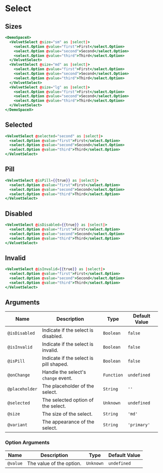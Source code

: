 # Select

## Sizes

```hbs preview-template
<DemoSpaceX>
  <VelvetSelect @size="sm" as |select|>
    <select.Option @value="first">First</select.Option>
    <select.Option @value="second">Second</select.Option>
    <select.Option @value="third">Third</select.Option>
  </VelvetSelect>
  <VelvetSelect @size="md" as |select|>
    <select.Option @value="first">First</select.Option>
    <select.Option @value="second">Second</select.Option>
    <select.Option @value="third">Third</select.Option>
  </VelvetSelect>
  <VelvetSelect @size="lg" as |select|>
    <select.Option @value="first">First</select.Option>
    <select.Option @value="second">Second</select.Option>
    <select.Option @value="third">Third</select.Option>
  </VelvetSelect>
</DemoSpaceX>
```

## Selected

```hbs preview-template
<VelvetSelect @selected="second" as |select|>
  <select.Option @value="first">First</select.Option>
  <select.Option @value="second">Second</select.Option>
  <select.Option @value="third">Third</select.Option>
</VelvetSelect>
```

## Pill

```hbs preview-template
<VelvetSelect @isPill={{true}} as |select|>
  <select.Option @value="first">First</select.Option>
  <select.Option @value="second">Second</select.Option>
  <select.Option @value="third">Third</select.Option>
</VelvetSelect>
```

## Disabled

```hbs preview-template
<VelvetSelect @isDisabled={{true}} as |select|>
  <select.Option @value="first">First</select.Option>
  <select.Option @value="second">Second</select.Option>
  <select.Option @value="third">Third</select.Option>
</VelvetSelect>
```

## Invalid

```hbs preview-template
<VelvetSelect @isInvalid={{true}} as |select|>
  <select.Option @value="first">First</select.Option>
  <select.Option @value="second">Second</select.Option>
  <select.Option @value="third">Third</select.Option>
</VelvetSelect>
```

## Arguments

| Name           | Description                            | Type       | Default Value |
| -------------- | -------------------------------------- | ---------- | ------------- |
| `@isDisabled`  | Indicate if the select is disabled.    | `Boolean`  | `false`       |
| `@isInvalid`   | Indicate if the select is invalid.     | `Boolean`  | `false`       |
| `@isPill`      | Indicate if the select is pill shaped. | `Boolean`  | `false`       |
| `@onChange`    | Handle the select's `change` event.    | `Function` | `undefined`   |
| `@placeholder` | The placeholder of the select.         | `String`   | `''`          |
| `@selected`    | The selected option of the select.     | `Unknown`  | `undefined`   |
| `@size`        | The size of the select.                | `String`   | `'md'`        |
| `@variant`     | The appearance of the select.          | `String`   | `'primary'`   |

### Option Arguments

| Name     | Description              | Type      | Default Value |
| -------- | ------------------------ | --------- | ------------- |
| `@value` | The value of the option. | `Unknown` | `undefined`   |
